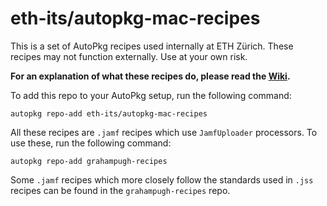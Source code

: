 # eth-its/autopkg-mac-recipes

This is a set of AutoPkg recipes used internally at ETH Zürich. These recipes may not function externally. Use at your own risk.

**For an explanation of what these recipes do, please read the [Wiki](https://github.com/eth-its/autopkg-mac-recipes/wiki).**

To add this repo to your AutoPkg setup, run the following command:

    autopkg repo-add eth-its/autopkg-mac-recipes

All these recipes are `.jamf` recipes which use `JamfUploader` processors. To use these, run the following command:

    autopkg repo-add grahampugh-recipes

Some `.jamf` recipes which more closely follow the standards used in `.jss` recipes can be found in the `grahampugh-recipes` repo.

